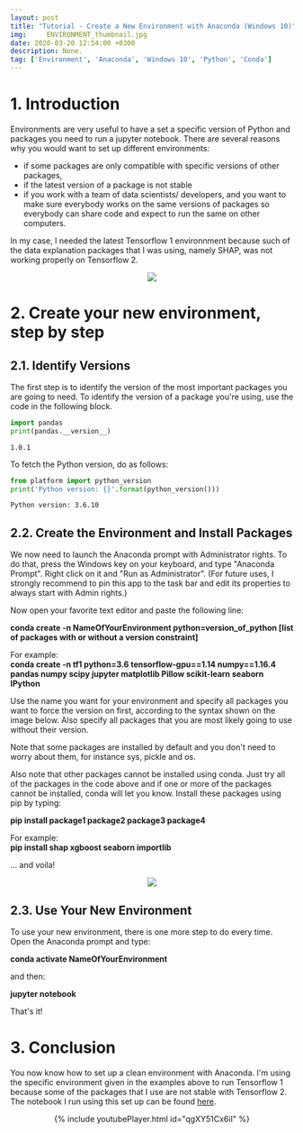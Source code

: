```yaml
---
layout: post
title: "Tutorial - Create a New Environment with Anaconda (Windows 10)"
img:     ENVIRONMENT_thumbnail.jpg
date: 2020-03-20 12:54:00 +0300
description: None. 
tag: ['Environment', 'Anaconda', 'Windows 10', 'Python', 'Conda']
---
```

<a id="Introduction"></a>
# 1. Introduction

Environments are very useful to have a set a specific version of Python and packages you need to run a jupyter notebook. There are several reasons why you would want to set up different environments:
- if some packages are only compatible with specific versions of other packages,
- if the latest version of a package is not stable
- if you work with a team of data scientists/ developers, and you want to make sure everybody works on the same versions of packages so everybody can share code and expect to run the same on other computers.

In my case, I needed the latest Tensorflow 1 environnment because such of the data explanation packages that I was using, namely SHAP, was not working properly on Tensorflow 2. 

<p align="center">
    <img src="https://sdamolini.github.io/assets/img/ENVIRONMENT/Anaconda_Logo.png" style="max-width:840px">
</p>

<a id="Create-your-new-environment,-step-by-step"></a>
# 2. Create your new environment, step by step


<a id="Identify-Versions"></a>
## 2.1. Identify Versions

The first step is to identify the version of the most important packages you are going to need. To identify the version of a package you're using, use the code in the following block.


```python
import pandas
print(pandas.__version__)
```

    1.0.1
    

To fetch the Python version, do as follows:


```python
from platform import python_version
print('Python version: {}'.format(python_version()))
```

    Python version: 3.6.10
    

<a id="Create-the-Environment-and-Install-Packages"></a>
## 2.2. Create the Environment and Install Packages

We now need to launch the Anaconda prompt with Administrator rights. To do that, press the Windows key on your keyboard, and type "Anaconda Prompt". Right click on it and "Run as Administrator". (For future uses, I strongly recommend to pin this app to the task bar and edit its properties to always start with Admin rights.)

Now open your favorite text editor and paste the following line:
    
**conda create -n NameOfYourEnvironment python=version_of_python [list of packages with or without a version constraint]**  

For example:  
**conda create -n tf1 python=3.6 tensorflow-gpu==1.14 numpy==1.16.4 pandas numpy scipy jupyter matplotlib Pillow scikit-learn seaborn IPython**

Use the name you want for your environment and specify all packages you want to force the version on first, according to the syntax shown on the image below. Also specify all packages that you are most likely going to use without their version.

Note that some packages are installed by default and you don't need to worry about them, for instance sys, pickle and os.

Also note that other packages cannot be installed using conda. Just try all of the packages in the code above and if one or more of the packages cannot be installed, conda will let you know. Install these packages using pip by typing:

**pip install package1 package2 package3 package4**  

For example:   
**pip install shap  xgboost seaborn importlib**

... and voila!

<p align="center">
    <img src="https://sdamolini.github.io/assets/img/ENVIRONMENT/version_cheat_sheet.jpg" style="max-width:840px">
</p>

<a id="Use-Your-New-Environment"></a>
## 2.3. Use Your New Environment

To use your new environment, there is one more step to do every time. Open the Anaconda prompt and type:

**conda activate NameOfYourEnvironment**  
  
and then:  

**jupyter notebook**  
  
That's it!

<a id="Conclusion"></a>
# 3. Conclusion

You now know how to set up a clean environment with Anaconda. I'm using the specific environment given in the examples above to run Tensorflow 1 because some of the packages that I use are not stable with Tensorflow 2. The notebook I run using this set up can be found [here](https://sdamolini.github.io/Handwritten-Digit-Recognition-(MNIST)/).

<p align="center">
    {% include youtubePlayer.html id="qgXY51Cx6iI" %}
</p>
